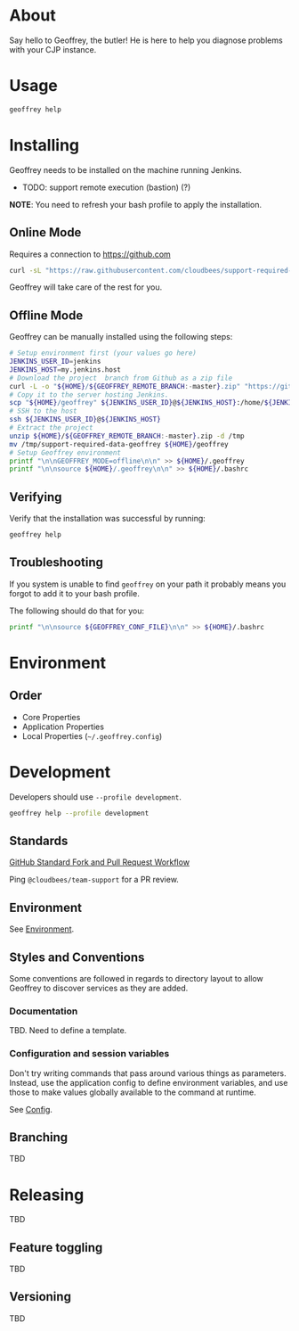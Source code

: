 # About

Say hello to Geoffrey, the butler! He is here to help you diagnose problems with your CJP instance.

# Usage

```bash
geoffrey help
```

# Installing

Geoffrey needs to be installed on the machine running Jenkins.

* TODO: support remote execution (bastion) (?)

**NOTE**: You need to refresh your bash profile to apply the installation.

## Online Mode

Requires a connection to https://github.com

```bash
curl -sL "https://raw.githubusercontent.com/cloudbees/support-required-data-geoffrey/${GEOFFREY_REMOTE_BRANCH:-master}/install.sh" | bash -s --
```

Geoffrey will take care of the rest for you.

## Offline Mode

Geoffrey can be manually installed using the following steps:

```bash
# Setup environment first (your values go here)
JENKINS_USER_ID=jenkins
JENKINS_HOST=my.jenkins.host
# Download the project  branch from Github as a zip file
curl -L -o "${HOME}/${GEOFFREY_REMOTE_BRANCH:-master}.zip" "https://github.com/cloudbees/support-required-data-geoffrey/archive/${GEOFFREY_REMOTE_BRANCH:-master}.zip"
# Copy it to the server hosting Jenkins. 
scp "${HOME}/geoffrey" ${JENKINS_USER_ID}@${JENKINS_HOST}:/home/${JENKINS_USER_ID}
# SSH to the host 
ssh ${JENKINS_USER_ID}@${JENKINS_HOST}
# Extract the project
unzip ${HOME}/${GEOFFREY_REMOTE_BRANCH:-master}.zip -d /tmp
mv /tmp/support-required-data-geoffrey ${HOME}/geoffrey
# Setup Geoffrey environment
printf "\n\nGEOFFREY_MODE=offline\n\n" >> ${HOME}/.geoffrey
printf "\n\nsource ${HOME}/.geoffrey\n\n" >> ${HOME}/.bashrc
```

## Verifying 

Verify that the installation was successful by running:

```bash
geoffrey help
```

## Troubleshooting

If you system is unable to find `geoffrey` on your path it probably means you forgot to add it to your bash profile.

The following should do that for you:

```bash
printf "\n\nsource ${GEOFFREY_CONF_FILE}\n\n" >> ${HOME}/.bashrc
```

# Environment

## Order

* Core Properties
* Application Properties
* Local Properties (`~/.geoffrey.config`)

# Development

Developers should use `--profile development`.

```bash
geoffrey help --profile development
```

## Standards

[GitHub Standard Fork and Pull Request Workflow](https://gist.github.com/Chaser324/ce0505fbed06b947d962)

Ping `@cloudbees/team-support` for a PR review.

## Environment

See [Environment](#Environment).

## Styles and Conventions

Some conventions are followed in regards to directory layout to allow Geoffrey to discover services as they are added.

### Documentation

TBD. Need to define a template.

### Configuration and session variables

Don't try writing commands that pass around various things as parameters. Instead, use the application config to define 
environment variables, and use those to make values globally available to the command at runtime.

See [Config](###Config).

## Branching

TBD

# Releasing

TBD

## Feature toggling

TBD

## Versioning

TBD